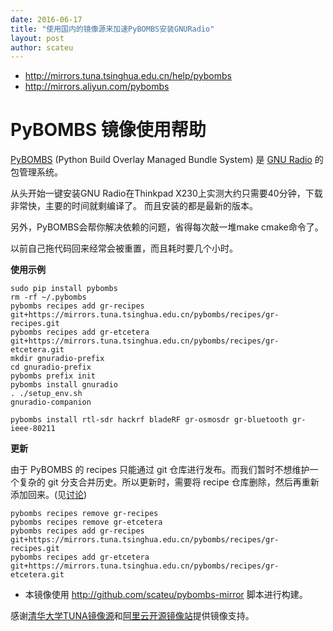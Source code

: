 ```yaml
---
date: 2016-06-17
title: "使用国内的镜像源来加速PyBOMBS安装GNURadio"
layout: post
author: scateu
---
```


 - <http://mirrors.tuna.tsinghua.edu.cn/help/pybombs>
 - <http://mirrors.aliyun.com/pybombs>

PyBOMBS 镜像使用帮助
====================

[PyBOMBS](http://gnuradio.org/redmine/projects/pybombs/wiki) (Python Build Overlay Managed Bundle System) 是 [GNU Radio](http://gnuradio.org/) 的包管理系统。

从头开始一键安装GNU Radio在Thinkpad X230上实测大约只需要40分钟，下载非常快，主要的时间就剩编译了。 而且安装的都是最新的版本。

另外，PyBOMBS会帮你解决依赖的问题，省得每次敲一堆make cmake命令了。

以前自己拖代码回来经常会被重置，而且耗时要几个小时。


**使用示例**

	sudo pip install pybombs
	rm -rf ~/.pybombs
	pybombs recipes add gr-recipes git+https://mirrors.tuna.tsinghua.edu.cn/pybombs/recipes/gr-recipes.git
	pybombs recipes add gr-etcetera git+https://mirrors.tuna.tsinghua.edu.cn/pybombs/recipes/gr-etcetera.git
	mkdir gnuradio-prefix
	cd gnuradio-prefix
	pybombs prefix init
	pybombs install gnuradio
	. ./setup_env.sh
	gnuradio-companion

	pybombs install rtl-sdr hackrf bladeRF gr-osmosdr gr-bluetooth gr-ieee-80211

**更新**

由于 PyBOMBS 的 recipes 只能通过 git 仓库进行发布。而我们暂时不想维护一个复杂的 git 分支合并历史。所以更新时，需要将 recipe 仓库删除，然后再重新添加回来。(见[讨论](http://lists.gnu.org/archive/html/discuss-gnuradio/2016-06/msg00170.html))

	pybombs recipes remove gr-recipes
	pybombs recipes remove gr-etcetera
	pybombs recipes add gr-recipes git+https://mirrors.tuna.tsinghua.edu.cn/pybombs/recipes/gr-recipes.git
	pybombs recipes add gr-etcetera git+https://mirrors.tuna.tsinghua.edu.cn/pybombs/recipes/gr-etcetera.git

 - 本镜像使用 <http://github.com/scateu/pybombs-mirror> 脚本进行构建。


感谢[清华大学TUNA镜像源](https://mirrors.tuna.tsinghua.edu.cn)和[阿里云开源镜像站](http://mirrors.aliyun.com)提供镜像支持。
